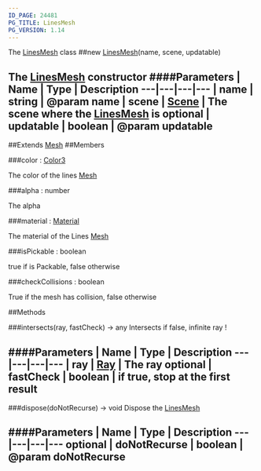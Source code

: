 ```yaml
---
ID_PAGE: 24481
PG_TITLE: LinesMesh
PG_VERSION: 1.14
---
```


The [LinesMesh](/classes/LinesMesh) class
##new [LinesMesh](/classes/LinesMesh)(name, scene, updatable)

The [LinesMesh](/classes/LinesMesh) constructor
####Parameters
 | Name | Type | Description
---|---|---|---
 | name | string | @param name
 | scene | [Scene](/classes/Scene) | The scene where the [LinesMesh](/classes/LinesMesh) is
optional | updatable | boolean | @param updatable
---

##Extends [Mesh](/classes/Mesh)
##Members

###color : [Color3](/classes/Color3)


The color of the lines [Mesh](/classes/Mesh)

###alpha : number


The alpha

###material : [Material](/classes/Material)


The material of the Lines [Mesh](/classes/Mesh)

###isPickable : boolean


true if is Packable, false otherwise

###checkCollisions : boolean


True if the mesh has collision, false otherwise



##Methods

###intersects(ray, fastCheck) &rarr; any
Intersects
if false, infinite ray !

####Parameters
 | Name | Type | Description
---|---|---|---
 | ray | [Ray](/classes/Ray) | The ray
optional | fastCheck | boolean | if true, stop at the first result
---

###dispose(doNotRecurse) &rarr; void
Dispose the [LinesMesh](/classes/LinesMesh)

####Parameters
 | Name | Type | Description
---|---|---|---
optional | doNotRecurse | boolean | @param doNotRecurse
---

